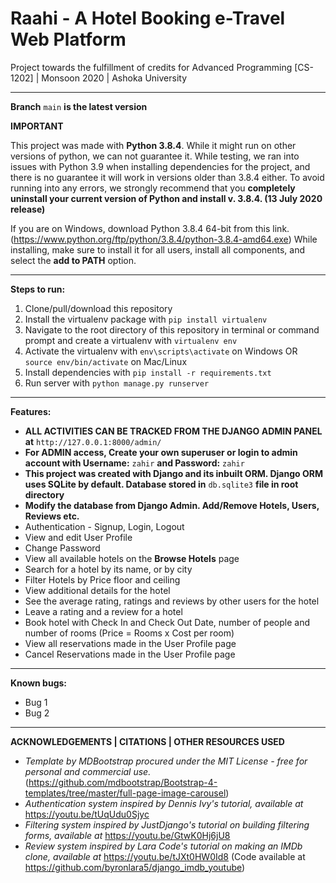 # Raahi - A Hotel Booking e-Travel Web Platform

Project towards the fulfillment of credits for Advanced Programming [CS-1202] | Monsoon 2020 | Ashoka University

***

**Branch** `main` **is the latest version**

**IMPORTANT**

This project was made with **Python 3.8.4**. While it might run on other versions of python, we can not guarantee it. While testing, we ran into issues with Python 3.9 when installing dependencies for the project, and there is no guarantee it will work in versions older than 3.8.4 either. To avoid running into any errors, we strongly recommend that you **completely uninstall your current version of Python and install v. 3.8.4. (13 July 2020 release)**

If you are on Windows, download Python 3.8.4 64-bit from this link. (https://www.python.org/ftp/python/3.8.4/python-3.8.4-amd64.exe) 
While installing, make sure to install it for all users, install all components, and select the **add to PATH** option. 

***

**Steps to run:**

1. Clone/pull/download this repository
2. Install the virtualenv package with `pip install virtualenv`
3. Navigate to the root directory of this repository in terminal or command prompt and create a virtualenv with `virtualenv env` 
4. Activate the virtualenv with `env\scripts\activate` on Windows OR `source env/bin/activate` on Mac/Linux 
5. Install dependencies with `pip install -r requirements.txt`
6. Run server with `python manage.py runserver`

***

**Features:**
- **ALL ACTIVITIES CAN BE TRACKED FROM THE DJANGO ADMIN PANEL at** `http://127.0.0.1:8000/admin/`
- **For ADMIN access, Create your own superuser or login to admin account with Username:** `zahir` **and Password:** `zahir` 
- **This project was created with Django and its inbuilt ORM. Django ORM uses SQLite by default. Database stored in** `db.sqlite3` **file in root directory**
- **Modify the database from Django Admin. Add/Remove Hotels, Users, Reviews etc.**
- Authentication - Signup, Login, Logout
- View and edit User Profile
- Change Password
- View all available hotels on the **Browse Hotels** page
- Search for a hotel by its name, or by city
- Filter Hotels by Price floor and ceiling
- View additional details for the hotel
- See the average rating, ratings and reviews by other users for the hotel
- Leave a rating and a review for a hotel
- Book hotel with Check In and Check Out Date, number of people and number of rooms (Price = Rooms x Cost per room)
- View all reservations made in the User Profile page
- Cancel Reservations made in the User Profile page

***

**Known bugs:**

- Bug 1
- Bug 2

***

**ACKNOWLEDGEMENTS | CITATIONS | OTHER RESOURCES USED**

- _Template by MDBootstrap procured under the MIT License - free for personal and commercial use._ (https://github.com/mdbootstrap/Bootstrap-4-templates/tree/master/full-page-image-carousel)
- _Authentication system inspired by Dennis Ivy's tutorial, available at_ https://youtu.be/tUqUdu0Sjyc
- _Filtering system inspired by JustDjango's tutorial on building filtering forms, available at_ https://youtu.be/GtwK0Hj6jU8
- _Review system inspired by Lara Code's tutorial on making an IMDb clone, available at_ https://youtu.be/tJXt0HW0Id8 (Code available at https://github.com/byronlara5/django_imdb_youtube)